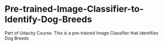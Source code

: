# Pre-trained-Image-Classifier-to-Identify-Dog-Breeds
Part of Udacity Course. This is a pre-trained Image Classifier that identifies Dog Breeds
